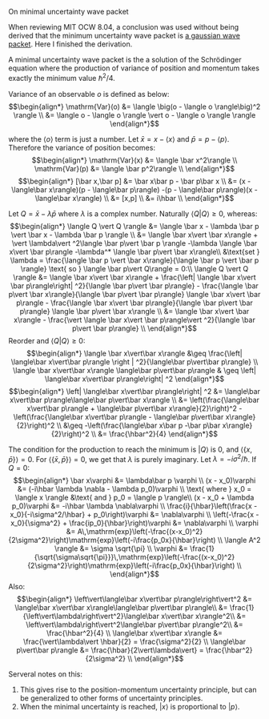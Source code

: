On minimal uncertainty wave packet

When reviewing MIT OCW 8.04, a conclusion was used without being derived that the minimum
uncertainty wave packet is
[a gaussian wave packet](http://www.youtube.com/watch?v=lHhw_SExF1M&t=11m25s).
 Here I finished the derivation.

A minimal uncertainty wave packet is the a solution of the Schrödinger equation 
where the production of variance of position and momentum takes exactly the minimum value 
$\hbar^2/4$.

Variance of an observable $o$ is defined as below:
$$\begin{align*}
\mathrm{Var}(o) &= \langle \big(o - \langle o \rangle\big)^2 \rangle \\
 &= \langle o - \langle o \rangle \vert o - \langle o \rangle \rangle
\end{align*}$$

where the $\langle o\rangle$ term is just a number.
Let $\bar x = x - \langle x \rangle$ and $\bar p = p - \langle p \rangle$.
Therefore the variance of position becomes:  
$$\begin{align*}
\mathrm{Var}(x) &= \langle \bar x^2\rangle \\
\mathrm{Var}(p) &= \langle \bar p^2\rangle \\
\end{align*}$$
$$\begin{align*}
[\bar x,\bar p] &= \bar x\bar p - \bar p\bar x \\
    &= (x - \langle\bar x\rangle)(p - \langle\bar p\rangle)
      -(p - \langle\bar p\rangle)(x - \langle\bar x\rangle) \\
    &= [x,p] \\
    &= i\hbar \\ 
\end{align*}$$

Let $Q=\bar x-\lambda \bar p$ where $\lambda$ is a complex number. Naturally
$\langle Q \vert Q \rangle \geq 0$, whereas:
$$\begin{align*}
\langle Q \vert Q \rangle &= \langle \bar x - \lambda \bar p \vert \bar x - \lambda \bar p \rangle \\
    &= \langle \bar x\vert \bar x\rangle
     + \vert \lambda\vert ^2\langle \bar p\vert \bar p \rangle 
     -\lambda \langle \bar x\vert \bar p\rangle
     -\lambda^* \langle \bar p\vert \bar x\rangle\\
&\text{set } \lambda = 
    \frac{\langle \bar p \vert \bar x\rangle}{\langle \bar p \vert \bar p \rangle} 
    \text{ so } \langle \bar p\vert Q\rangle = 0:\\
\langle Q \vert  Q \rangle &= \langle \bar x\vert \bar x\rangle
    + \frac{\left| \langle \bar x\vert \bar p\rangle\right| ^2}{\langle \bar p\vert \bar p\rangle}
    - \frac{\langle \bar p\vert \bar x\rangle}{\langle \bar p\vert \bar p\rangle} \langle \bar x\vert \bar p\rangle
    - \frac{\langle \bar x\vert \bar p\rangle}{\langle \bar p\vert \bar p\rangle} \langle \bar p\vert \bar x\rangle \\
    &= \langle \bar x\vert \bar x\rangle - \frac{\vert \langle \bar x\vert \bar p\rangle\vert ^2}{\langle \bar p\vert \bar p\rangle} \\
\end{align*}$$
Reorder and $\langle Q|Q\rangle \geq 0$:
$$\begin{align*}
\langle \bar x\vert\bar x\rangle &\geq \frac{\left| \langle\bar x\vert\bar p\rangle \right | ^2}{\langle\bar p\vert\bar p\rangle} \\
\langle \bar x\vert\bar x\rangle \langle\bar p\vert\bar p\rangle & \geq \left| \langle\bar x\vert\bar p\rangle\right| ^2
\end{align*}$$
$$\begin{align*}
\left| \langle\bar x\vert\bar p\rangle\right| ^2 &= \langle\bar x\vert\bar p\rangle\langle\bar p\vert\bar x\rangle \\
    &= \left(\frac{\langle\bar x\vert\bar p\rangle + \langle\bar p\vert\bar x\rangle}{2}\right)^2 
    - \left(\frac{\langle\bar x\vert\bar p\rangle - \langle\bar p\vert\bar x\rangle}{2}\right)^2 \\
    &\geq -\left(\frac{\langle\bar x\bar p -\bar p\bar x\rangle}{2}\right)^2 \\
    &= \frac{\hbar^2}{4}
\end{align*}$$

The condition for the production to reach the minimum is $\vert Q \rangle$ is $0$,
and $\langle \left\{x,\bar p\right\} \rangle = 0$. For $\langle \left\{\bar x,\bar p\right\} \rangle = 0$,
we get that $\lambda$ is purely imaginary. Let $\lambda = -i\sigma^2/\hbar$.
If $Q=0$:
$$\begin{align*}
\bar x\varphi &= \lambda\bar p \varphi \\
(x - x_0)\varphi &= (-i\hbar \lambda \nabla - \lambda p_0)\varphi \\ 
    \text{ where } x_0 = \langle x \rangle &\text{ and } p_0 = \langle p \rangle\\
(x - x_0 + \lambda p_0)\varphi &= -i\hbar \lambda \nabla\varphi \\
\frac{i}{\hbar}\left(\frac{x - x_0}{-i\sigma^2/\hbar} + p_0\right)\varphi &= \nabla\varphi \\
\left(-\frac{x - x_0}{\sigma^2} + \frac{ip_0}{\hbar}\right)\varphi &= \nabla\varphi \\
\varphi &= A\,\mathrm{exp}\left(-\frac{(x-x_0)^2}{2\sigma^2}\right)\mathrm{exp}\left(-i\frac{p_0x}{\hbar}\right) \\
\langle A^2 \rangle &= \sigma \sqrt{\pi} \\
\varphi &= \frac{1}{\sqrt{\sigma\sqrt{\pi}}}\,\mathrm{exp}\left(-\frac{(x-x_0)^2}{2\sigma^2}\right)\mathrm{exp}\left(-i\frac{p_0x}{\hbar}\right) \\
\end{align*}$$
Also:
$$\begin{align*}
\left\vert\langle\bar x\vert\bar p\rangle\right\vert^2 &= 
    \langle\bar x\vert\bar x\rangle\langle\bar p\vert\bar p\rangle\\
    &= \frac{1}{\left\vert\lambda\right\vert^2}\langle\bar x\vert\bar x\rangle^2\\
    &= \left\vert\lambda\right\vert^2\langle\bar p\vert\bar p\rangle^2\\
    &= \frac{\hbar^2}{4} \\
\langle\bar x\vert\bar x\rangle &= \frac{\vert\lambda\vert \hbar}{2} = \frac{\sigma^2}{2}  \\
\langle\bar p\vert\bar p\rangle &= \frac{\hbar}{2\vert\lambda\vert} = \frac{\hbar^2}{2\sigma^2}  \\
\end{align*}$$

Serveral notes on this:

1. This gives rise to the position-momentum uncertainty principle, but can be generalized
to other forms of uncertainty principles.
2. When the minimal uncertainty is reached, $\vert x \rangle$ is proportional to
$\vert p \rangle$.